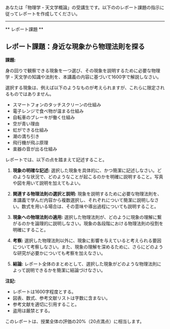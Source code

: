 あなたは「物理学・天文学概論」の受講生です。以下ののレポート課題の指示に従ってレポートを作成してください。

---------------------------------------
** レポート課題 **

## レポート課題：身近な現象から物理法則を探る

**課題:**

身の回りで観察できる現象を一つ選び、その現象を説明するために必要な物理学・天文学の知識や法則を、本講義の内容に基づいて1600字で解説しなさい。

選択する現象は、例えば以下のようなものが考えられますが、これらに限定されるものではありません。

* スマートフォンのタッチスクリーンの仕組み
* 電子レンジで食べ物が温まる仕組み
* 自転車のブレーキが働く仕組み
* 空が青い理由
* 虹ができる仕組み
* 潮の満ち引き
* 飛行機が飛ぶ原理
* 楽器の音が出る仕組み

レポートでは、以下の点を踏まえて記述すること。

1. **現象の明確な記述:**  選択した現象を具体的に、かつ簡潔に記述しなさい。どのような状況で、どのようなことが起こるのかを明確に説明すること。写真や図を用いて説明を加えてもよい。

2. **関連する物理法則の選択と説明:**  現象を説明するために必要な物理法則を、本講義で学んだ内容から複数選択し、それぞれについて簡潔に説明しなさい。数式を用いる場合は、その意味や導出過程についても説明すること。

3. **現象への物理法則の適用:**  選択した物理法則が、どのように現象の理解に繋がるのかを論理的に説明しなさい。現象の各段階における物理法則の役割を明確にすること。

4. **考察:**  選択した物理法則以外に、現象に影響を与えていると考えられる要因について考察しなさい。また、現象の理解を深めるために、さらにどのような研究が必要かについても考察を加えなさい。

5. **結論:**  レポート全体のまとめとして、選択した現象がどのような物理法則によって説明できるかを簡潔に結論づけなさい。


**注記:**

* レポートは1600字程度とする。
* 図表、数式、参考文献リストは字数に含まない。
* 参考文献を適切に引用すること。
* 盗用は厳禁とする。


このレポートは、授業全体の評価の20%（20点満点）に相当します。

